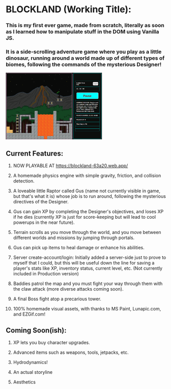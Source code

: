 # BLOCKLAND (Working Title):

### This is my first ever game, made from scratch, literally as soon as I learned how to manipulate stuff in the DOM using Vanilla JS.

### It is a side-scrolling adventure game where you play as a little dinosaur, running around a world made up of different types of biomes, following the commands of the mysterious Designer!

<img src="public/Screenshots/16-bubbly-lava.png" style="width: 60%;">

## Current Features:

1. NOW PLAYABLE AT https://blockland-63a20.web.app/

2. A homemade physics engine with simple gravity, friction, and collision detection.

3. A loveable little Raptor called Gus (name not currently visible in game, but that's what it is) whose job is to run around, following the mysterious directives of the Designer.

4. Gus can gain XP by completing the Designer's objectives, and loses XP if he dies (currently XP is just for score-keeping but will lead to cool powerups in the near future).

5. Terrain scrolls as you move through the world, and you move between different worlds and missions by jumping through portals.

6. Gus can pick up items to heal damage or enhance his abilities.

7. Server create-account/login: Initially added a server-side just to prove to myself that I could, but this will be useful down the line for saving a player's stats like XP, inventory status, current level, etc. (Not currently included in Production version)

8. Baddies patrol the map and you must fight your way through them with the claw attack (more diverse attacks coming soon).

9. A final Boss fight atop a precarious tower.

10. 100% homemade visual assets, with thanks to MS Paint, Lunapic.com, and EZGif.com!

## Coming Soon(ish):

1. XP lets you buy character upgrades.

2. Advanced items such as weapons, tools, jetpacks, etc.

3. Hydrodynamics!

4. An actual storyline

5. Aesthetics
